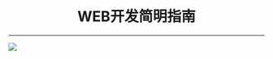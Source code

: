 

#  
#  
#  
# 
# 
<h1 style="text-align:center;"><div width="200"></div>WEB开发简明指南</h1>

---



![](http://i.imgur.com/pgHFDa0.jpg)

